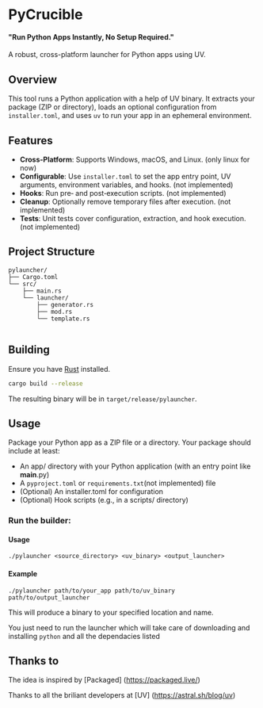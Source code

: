 # PyCrucible
#### "Run Python Apps Instantly, No Setup Required."

A robust, cross-platform launcher for Python apps using UV.

## Overview

This tool runs a Python application with a help of UV binary. It extracts your package (ZIP or directory), loads an optional configuration from `installer.toml`, and uses `uv` to run your app in an ephemeral environment.

## Features

- **Cross-Platform**: Supports Windows, macOS, and Linux. (only linux for now)
- **Configurable**: Use `installer.toml` to set the app entry point, UV arguments, environment variables, and hooks. (not implemented)
- **Hooks**: Run pre‑ and post‑execution scripts. (not implemented)
- **Cleanup**: Optionally remove temporary files after execution. (not implemented)
- **Tests**: Unit tests cover configuration, extraction, and hook execution. (not implemented)

## Project Structure

```
pylauncher/
├── Cargo.toml
└── src/
    ├── main.rs
    └── launcher/
        ├── generator.rs
        ├── mod.rs
        └── template.rs
 
```


## Building

Ensure you have [Rust](https://www.rust-lang.org/) installed.

```bash
cargo build --release
```

The resulting binary will be in `target/release/pylauncher`.

## Usage

Package your Python app as a ZIP file or a directory. Your package should include at least:
- An app/ directory with your Python application (with an entry point like __main__.py)
- A `pyproject.toml` or `requirements.txt`(not implemented) file
- (Optional) An installer.toml for configuration
- (Optional) Hook scripts (e.g., in a scripts/ directory)

### Run the builder:
#### Usage
`./pylauncher <source_directory> <uv_binary> <output_launcher>`

#### Example
`./pylauncher path/to/your_app path/to/uv_binary path/to/output_launcher`

This will produce a binary to your specified location and name.

You just need to run the launcher which will take care of downloading and installing `python` and all the dependacies listed


## Thanks to
The idea is inspired by [Packaged] (https://packaged.live/)

Thanks to all the briliant developers at [UV] (https://astral.sh/blog/uv)
